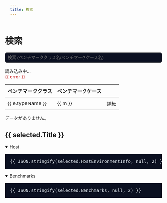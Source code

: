 ```yaml
---
title: 検索
---
```


# 検索

<script setup lang="ts">
import { onMounted, ref, computed } from 'vue'

type IndexEntry = { key: string; title: string; date: string; fileBrief: string; fileFull: string | null; pathBrief: string; pathFull: string | null; keywords: string; types: string[] }
type IndexJson = { entries?: IndexEntry[] }
type BdnJson = { Title?: string; HostEnvironmentInfo?: any; Benchmarks?: any[] }
type GroupItem = { key: string; typeName: string; methods: string[] }

const datasets = ref<IndexEntry[]>([])
const methods = ref<GroupItem[]>([])
const query = ref<string>('')
const selected = ref<BdnJson | null>(null)
const loading = ref<boolean>(true)
const error = ref<string>('')

async function loadIndex() {
  try {
    const res = await fetch(`${import.meta.env.BASE_URL}data/index.json`, { cache: 'no-store' })
    if (!res.ok) throw new Error(`failed to load index.json: ${res.status}`)
    const data: IndexJson = await res.json()
    datasets.value = data.entries || []
    // brief の内容から MethodTitle を収集し、key ごとに重複排除
    const unique = new Set<string>()
    const list: GroupItem[] = []
    for (const d of datasets.value){
      // brief をロードして MethodTitle を抽出
      try{
        const r = await fetch(`${import.meta.env.BASE_URL}${d.pathBrief}`)
        const brief: BdnJson = await r.json()
        const map = new Map<string, Set<string>>()
        for (const b of (brief.Benchmarks||[])){
          const typeName = String((b as any).Type||'')
          const methodTitle = String((b as any).MethodTitle||'').replace(/^'+|'+$/g, '')
          if(!typeName || !methodTitle) continue
          if(!map.has(typeName)) map.set(typeName, new Set<string>())
          map.get(typeName)!.add(methodTitle)
        }
        for(const [typeName, mset] of map){
          const id = `${d.key}::${typeName}`
          if(unique.has(id)) continue
          unique.add(id)
          list.push({ key: d.key, typeName, methods: Array.from(mset).sort() })
        }
      }catch{ /* ignore single brief parse error */ }
    }
    methods.value = list
  } catch (e) {
    error.value = String(e)
  } finally {
    loading.value = false
  }
}

onMounted(loadIndex)

const filtered = computed(() => {
  const q = query.value.trim().toLowerCase()
  if (!q) return methods.value
  return methods.value.filter(x => x.typeName.toLowerCase().includes(q) || x.methods.some(m => m.toLowerCase().includes(q)))
})

function entryLink(g: GroupItem){
  return `${import.meta.env.BASE_URL}entries/${encodeURIComponent(g.key)}.html`
}
</script>

<div class="search">
  <input placeholder="検索 (ベンチマーククラス名/ベンチマークケース名)" v-model="query" />
</div>

<div v-if="loading">読み込み中...</div>
<div v-else>
  <div v-if="error" style="color:#b00">{{ error }}</div>
  <table v-if="filtered.length">
    <thead>
      <tr>
        <th>ベンチマーククラス</th>
        <th>ベンチマークケース</th>
        <th></th>
      </tr>
    </thead>
    <tbody>
      <tr v-for="e in filtered" :key="e.key + e.typeName">
        <td>{{ e.typeName }}</td>
        <td>
          <div v-for="m in e.methods" :key="m">{{ m }}</div>
        </td>
        <td><a :href="entryLink(e)">詳細</a></td>
      </tr>
    </tbody>
  </table>
  <div v-else>データがありません。</div>

  <div v-if="selected" class="detail">
    <h2>{{ selected.Title }}</h2>
    <details open>
      <summary>Host</summary>
      <pre>{{ JSON.stringify(selected.HostEnvironmentInfo, null, 2) }}</pre>
    </details>
    <details open>
      <summary>Benchmarks</summary>
      <pre>{{ JSON.stringify(selected.Benchmarks, null, 2) }}</pre>
    </details>
  </div>
</div>

<style scoped>
.search{ margin: 1rem 0; }
input{ width: 100%; padding: .5rem; border:1px solid #555; border-radius:6px; background:#0b1021; color:#e6edf3; }
table{ width: 100%; border-collapse: collapse; }
th, td{ border-bottom: 1px solid #ddd; padding: .5rem; text-align: left; }
.detail{ margin-top: 2rem; }
pre{ background: #0b1021; color: #e6edf3; padding: 1rem; overflow:auto; }
</style>


